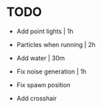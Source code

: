 # TODO

- Add point lights | 1h
- Particles when running | 2h
- Add water | 30m
- Fix noise generation | 1h
- Fix spawn position

- Add crosshair
